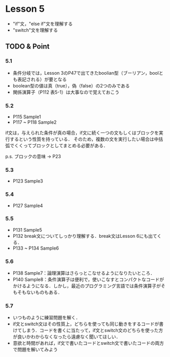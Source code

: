 # Lesson 5
- "if"文，"else if"文を理解する
- "switch"文を理解する

## TODO & Point

### 5.1
- 条件分岐では，Lesson 3のP47で出てきたboolian型（ブーリアン，boolとも表記される）が要となる
- boolean型の値は真（true），偽（false）の2つのみである
- 関係演算子（P112 表5-1）は大事なので覚えておこう

### 5.2
- P115 Sample1
- P117 ~ P118 Sample2

if文は，与えられた条件が真の場合，if文に続く一つの文もしくはブロックを実行するという性質を持っている．
そのため，複数の文を実行したい場合は中括弧でくくってブロックとしてまとめる必要がある．

p.s. ブロックの意味 -> P23


### 5.3
- P123 Sample3


### 5.4
- P127 Sample4


### 5.5
- P131 Sample5
- P132 break文についてしっかり理解する．break文はLesson 6にも出てくる．
- P133 ~ P134 Sample6


### 5.6
- P138 Sample7：論理演算はさらっとこなせるようになりたいところ．
- P140 Sample8：条件演算子は便利で，使いこなすとコンパクトなコードがかけるようになる．しかし，最近のプログラミング言語では条件演算子がそもそもないものもある．


### 5.7
- いつものように練習問題を解く．
- if文とswitch文はその性質上，どちらを使っても同じ動きをするコードが書けてしまう．コードを書くに当たって，if文とswitch文のどちらを使った方が良いかわからなくなったら遠慮なく聞いてほしい．
- 意欲と時間があれば，if文で書いたコードとswitch文で書いたコードの両方で問題を解いてみよう
